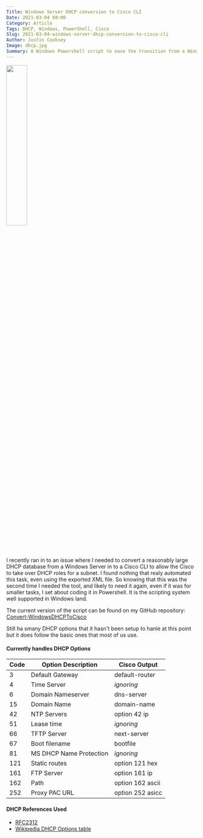 ```yaml
---
Title: Windows Server DHCP conversion to Cisco CLI
Date: 2021-03-04 08:00
Category: Article
Tags: DHCP, Windows, PowerShell, Cisco
Slug: 2021-03-04-windows-server-dhcp-conversion-to-cisco-cli
Author: Justin Cooksey
Image: dhcp.jpg
Summary: A Windows Powershell script to ease the transition from a Windows DHCP server to a Cisco router DHCP. Convert from a backup to the Cisco command line.
---
```


<img src="{attach}dhcp.jpg"  width="33%" height="33%">

I recently ran in to an issue where I needed to convert a reasonably large DHCP database from a Windows Server in to a Cisco CLI to allow the Cisco to take over DHCP roles for a subnet. I found nothing that realy automated this task, even using the exported XML file. So knowing that this was the second time I needed the tool, and likely to need it again, even if it was for smaller tasks, I set about coding it in Powershell. It is the scripting system well supported in Windows land.

The current version of the script can be found on my GitHub repository:
[Convert-WindowsDHCPToCisco](https://github.com/jscooksey/Convert-WindowsDHCPToCisco)

Still ha smany DHCP options that it hasn't been setup to hanle at this point but it does follow the basic ones that most of us use.

#### Currently handles DHCP Options

| Code | Option Description      | Cisco Output     |
| ---- | ----------------------- | ---------------- |
| 3    | Default Gateway         | default-router   |
| 4    | Time Server             | _ignoring_       |
| 6    | Domain Nameserver       | dns-server       |
| 15   | Domain Name             | domain-name      |
| 42   | NTP Servers             | option 42 ip     |
| 51   | Lease time              | _ignoring_       |
| 66   | TFTP Server             | next-server      |
| 67   | Boot filename           | bootfile         |
| 81   | MS DHCP Name Protection | _ignoring_       |
| 121  | Static routes           | option 121 hex   |
| 161  | FTP Server              | option 161 ip    |
| 162  | Path                    | option 162 ascii |
| 252  | Proxy PAC URL           | option 252 asicc |

#### DHCP References Used

- [RFC2312](https://tools.ietf.org/html/rfc2132)
- [Wikipedia DHCP Options table](https://en.wikipedia.org/wiki/Dynamic_Host_Configuration_Protocol#Client_configuration_parameters)
